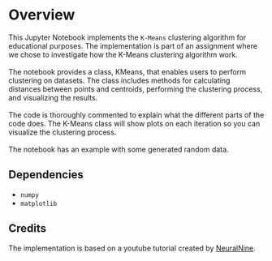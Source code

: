 # Overview
This Jupyter Notebook implements the `K-Means` clustering algorithm for educational purposes.
The implementation is part of an assignment where we chose to investigate how the K-Means clustering algorithm work.
<br>
<br>
The notebook provides a class, KMeans, that enables users to perform clustering on datasets.
The class includes methods for calculating distances between points and centroids, 
performing the clustering process, and visualizing the results.
<br>
<br>
The code is thoroughly commented to explain what the different parts of the code does.
The K-Means class will show plots on each iteration so you can visualize the clustering process.
<br>
<br>
The notebook has an example with some generated random data.

## Dependencies
- `numpy`
- `matplotlib`

## Credits
The implementation is based on a youtube tutorial created by [NeuralNine](https://youtu.be/5w5iUbTlpMQ?si=LzfyxOvTfaw15tlo).





